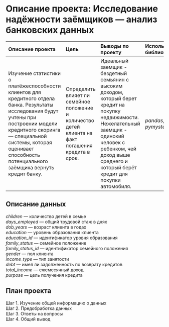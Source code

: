 # Описание проекта: Исследование надёжности заёмщиков — анализ банковских данных  


  

| Описание проекта | Цель | Выводы по проекту | Используемые библиотеки |  Статус |
| :---------------------- | :---------------------- | :---------------------- |  :---------------------- |:---------------------- |
| Изучение статистики о платёжеспособности клиентов для кредитного отдела банка. Результаты исследования будут учтены при построении модели кредитного скоринга — специальной системы, которая оценивает способность потенциального заёмщика вернуть кредит банку. | Определить влияет ли семейное положение и количество детей клиента на факт погашения кредита в срок. | Идеальный заемщик - бездетный семьянин с высоким доходом, который берет кредит на покупку недвижимости. Нежелательный заемщик - одинокий человек с ребенком, чей доход выше среднего и который берёт кредит для покупки автомобиля. | *pandas*, *pymystem3* |Проект закончен|

  

## Описание данных
  
*children* — количество детей в семье  
*days_employed* — общий трудовой стаж в днях  
*dob_years* — возраст клиента в годах  
*education* — уровень образования клиента  
*education_id* — идентификатор уровня образования  
*family_status* — семейное положение  
*family_status_id* — идентификатор семейного положения  
*gender* — пол клиента  
*income_type* — тип занятости  
*debt* — имел ли задолженность по возврату кредитов  
*total_income* — ежемесячный доход  
*purpose* — цель получения кредита  


## План проекта
  
Шаг 1. Изучение общей информацию о данных  
Шаг 2. Предобработка данных  
Шаг 3. Ответы на вопросы  
Шаг 4. Общий вывод  
